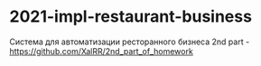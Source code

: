 # 2021-impl-restaurant-business
Система для автоматизации ресторанного бизнеса
2nd part - https://github.com/XalRR/2nd_part_of_homework

